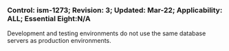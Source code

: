### Control: ism-1273; Revision: 3; Updated: Mar-22; Applicability: ALL; Essential Eight:N/A
<p>Development and testing environments do not use the same database servers as production environments.</p>